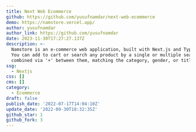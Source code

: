 ```yaml
---
title: Next Web Ecommerce
github: https://github.com/yusufnamdar/next-web-ecommerce
demo: https://namstore.vercel.app/
author: yusufnamdar
author_link: https://github.com/yusufnamdar
date: 2023-11-30T17:27:27.137Z
description: >-
  Namstore is an e-commerce web application, built with Next.js and TypeScript.
  You can add to cart or search any product by a single or multiple search keys
  combined via '+' between them, matching the category, gender, or title.
ssg:
  - Nextjs
css: []
cms: []
category:
  - Ecommerce
draft: false
publish_date: '2022-07-17T14:04:10Z'
update_date: '2022-09-30T18:32:35Z'
github_star: 1
github_fork: 3
---
```

